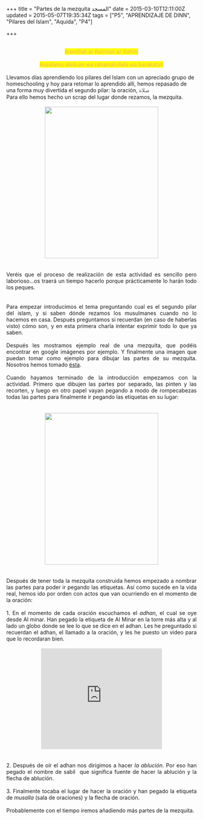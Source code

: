 +++
title = "Partes de la mezquita المسجد"
date = 2015-03-10T12:11:00Z
updated = 2015-05-07T19:35:34Z
tags = ["P5", "APRENDIZAJE DE DINN", "Pilares del Islam", "Aquida", "P4"]

+++

<div dir="ltr" style="text-align: left;" trbidi="on"><div class="separator" style="clear: both;"><a href="https://lh3.googleusercontent.com/-oHUZL4tiAeo/VP7IePeAmEI/AAAAAAAAHYI/ql6QehVtxPc/s640/blogger-image--1596391635.jpg" imageanchor="1" style="margin-left: 1em; margin-right: 1em;"></a></div><div class="separator" style="clear: both; text-align: center;"><span style="background-color: #20124d; color: #f6b26b;"></span></div><div class="separator" style="clear: both;"><span style="background-color: #20124d; color: #f6b26b;"></span></div><span style="color: #f6b26b;"></span><br /><div style="text-align: center;"><span style="background-color: yellow; color: #f6b26b;">Bismillah ar Rahman ar Rahim</span></div><span style="background-color: yellow; color: #f6b26b;"></span><br /><div style="text-align: left;"></div><div class="" style="clear: both; text-align: center;"><span style="background-color: yellow; color: #f6b26b;">Assalamu aleikum wa rahamatullahi wa barakatuh</span></div><div class="" style="clear: both;"><br /></div><div class="" style="clear: both;">Llevamos días aprendiendo los pilares del Islam con un apreciado grupo de homeschooling y hoy para retomar lo aprendido allí, hemos repasado de una forma muy divertida el segundo pilar: la oración, <span style="background-color: white; color: #545454; font-family: arial, sans-serif; line-height: 16.5454540252686px;">صلاة</span></div><div class="" style="clear: both;">Para ello hemos hecho un scrap del lugar donde rezamos, la mezquita.</div><div class="separator" style="clear: both;"><br /></div><div style="text-align: center;"><a href="https://lh5.googleusercontent.com/-W7unfKihygM/VP7V7Wt5Q0I/AAAAAAAAHYg/2tqPetxN2SI/s640/blogger-image--1104583851.jpg" imageanchor="1" style="margin-left: 1em; margin-right: 1em;"><img border="0" height="400" src="http://lh5.googleusercontent.com/-W7unfKihygM/VP7V7Wt5Q0I/AAAAAAAAHYg/2tqPetxN2SI/s400/blogger-image--1104583851.jpg" width="300" /></a></div><br /><div style="text-align: center;"></div><div style="text-align: center;"><br /></div><div style="text-align: justify;">Veréis que el proceso de realización de esta actividad es sencillo pero laborioso...os traerá un tiempo hacerlo porque prácticamente lo harán todo los peques.&nbsp;</div><div style="text-align: justify;"><br /><a name='more'></a><br /></div><div style="text-align: justify;">Para empezar introducimos el tema preguntando cual es el segundo pilar del islam, y si saben dónde rezamos los musulmanes cuando no lo hacemos en casa. Después preguntamos si recuerdan (en caso de haberlas visto) cómo son, y en esta primera charla intentar exprimir todo lo que ya saben.&nbsp;</div><div style="text-align: justify;"><br /></div><div style="text-align: justify;">Después les mostramos ejemplo real de una mezquita, que podéis encontrar en google imágenes por ejemplo. Y finalmente una imagen que puedan tomar como ejemplo para dibujar las partes de su mezquita. Nosotros hemos tomado <a href="http://www.pubzi.com/masjid-BIEznFomYDF.html" target="_blank">ésta</a>.</div><div style="text-align: justify;"><br /></div><div style="text-align: justify;">Cuando hayamos terminado de la introducción empezamos con la actividad. Primero que dibujen las partes por separado, las pinten y las recorten, y luego en otro papel vayan pegando a modo de rompecabezas todas las partes para finalmente ir pegando las etiquetas en su lugar:</div><br /><div class="separator" style="clear: both; text-align: center;"><br /></div><div class="separator" style="clear: both; text-align: center;"><a href="https://lh4.googleusercontent.com/-UZSTK9DBLyY/VP7IhBz1eAI/AAAAAAAAHYQ/Tc__Dbg3PNA/s640/blogger-image--971226871.jpg" imageanchor="1" style="margin-left: 1em; margin-right: 1em;"><img border="0" height="400" src="http://lh4.googleusercontent.com/-UZSTK9DBLyY/VP7IhBz1eAI/AAAAAAAAHYQ/Tc__Dbg3PNA/s400/blogger-image--971226871.jpg" width="300" /></a></div><div class="separator" style="clear: both; text-align: center;"><br /></div><div class="separator" style="clear: both; text-align: center;"><br /></div><div class="separator" style="clear: both; text-align: justify;">Después de tener toda la mezquita construida hemos empezado a nombrar las partes para poder ir pegando las etiquetas. Así como sucede en la vida real, hemos ido por orden con actos que van ocurriendo en el momento de la oración:</div><div class="separator" style="clear: both; text-align: justify;"><span style="text-align: left;"><br /></span></div><div class="separator" style="clear: both; text-align: justify;"><span style="text-align: left;">1. En el momento de cada oración escuchamos el&nbsp;</span><i style="text-align: left;">adhan</i><span style="text-align: left;">, el cual se oye desde Al minar. Han pegado la etiqueta de Al Minar en la torre más alta y al lado un globo donde se lee lo que se dice en el adhan.&nbsp;Les he preguntado si recuerdan el adhan, el llamado a la oración, y les he puesto un video para que lo recordaran bien.</span></div><div class="separator" style="clear: both; text-align: center;"><br /></div><div style="text-align: center;"><iframe allowfullscreen="" class="YOUTUBE-iframe-video" data-thumbnail-src="https://ytimg.googleusercontent.com/vi/UlLaUCAQlQQ/0.jpg" frameborder="0" height="266" src="http://www.youtube.com/embed/UlLaUCAQlQQ?feature=player_embedded" width="320"></iframe></div><div class="separator" style="clear: both; text-align: center;"><br /></div><div class="separator" style="clear: both; text-align: justify;"><br /></div><div class="separator" style="clear: both; text-align: justify;">2. Después de oír el adhan nos dirigimos a hacer <i>la ablución</i>. Por eso han pegado el nombre de sabil &nbsp;que significa fuente de hacer la ablución y la flecha de ablución.</div><div class="separator" style="clear: both; text-align: justify;"><br /></div><div class="separator" style="clear: both; text-align: justify;">3. Finalmente tocaba el lugar de hacer la oración y han pegado la etiqueta de <i>musalla</i> (sala de oraciones) y la flecha de oración.</div><div class="separator" style="clear: both; text-align: justify;"><br /></div><div class="separator" style="clear: both; text-align: justify;">Probablemente con el tiempo iremos añadiendo más partes de la mezquita.</div></div>
